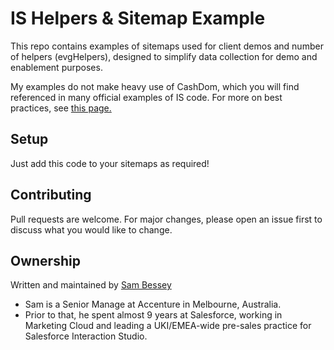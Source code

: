 # IS Helpers & Sitemap Example
This repo contains examples of sitemaps used for client demos and number of helpers (evgHelpers), designed to simplify data collection for demo and enablement purposes.

My examples do not make heavy use of CashDom, which you will find referenced in many official examples of IS code. For more on best practices, see [this page.](https://developer.evergage.com/web-integration/sitemap/sitemap-data-capture)
 
## Setup

Just add this code to your sitemaps as required!

## Contributing
Pull requests are welcome. For major changes, please open an issue first to discuss what you would like to change.

## Ownership
Written and maintained by [Sam Bessey](https://github.com/sambessey)
- Sam is a Senior Manage at Accenture in Melbourne, Australia.
- Prior to that, he spent almost 9 years at Salesforce, working in Marketing Cloud and leading a UKI/EMEA-wide pre-sales practice for Salesforce Interaction Studio.


